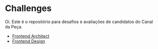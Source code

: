 # Challenges
Oi. Este é o repositório para desafios e avaliações de candidatos do Canal da Peça.

*  [Frontend Architect](./frontend-architect)
*  [Frontend Design](./frontend-design)

